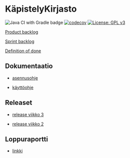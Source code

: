 # KäpistelyKirjasto

![Java CI with Gradle badge](https://github.com/korolainenriikka/ohtu_miniprojekti_2020/workflows/Java%20CI%20with%20Gradle/badge.svg)
[![codecov](https://codecov.io/gh/korolainenriikka/ohtu_miniprojekti_2020/branch/master/graph/badge.svg?token=juDIegiwQ6)](https://codecov.io/gh/korolainenriikka/ohtu_miniprojekti_2020)
[![License: GPL v3](https://img.shields.io/badge/License-GPLv3-blue.svg)](https://www.gnu.org/licenses/gpl-3.0)

[Product backlog](https://docs.google.com/spreadsheets/d/1lKrgeEqtPNm9kK6SKzxoq1SbjpOKOZiiZukaj-w0T6M/edit#gid=1)

[Sprint backlog](https://docs.google.com/spreadsheets/d/1lKrgeEqtPNm9kK6SKzxoq1SbjpOKOZiiZukaj-w0T6M/edit#gid=9)

[Definition of done](https://github.com/korolainenriikka/ohtu_miniprojekti_2020/blob/master/dokumentaatio/DoD.md)

## Dokumentaatio

* [asennusohje](https://github.com/korolainenriikka/ohtu_miniprojekti_2020/blob/master/dokumentaatio/asennus.md)

* [käyttöohje](https://github.com/korolainenriikka/ohtu_miniprojekti_2020/blob/master/dokumentaatio/kaytto.md)

## Releaset

* [release viikko 3](https://github.com/korolainenriikka/ohtu_miniprojekti_2020/releases/tag/v3)

* [release viikko 2](https://github.com/korolainenriikka/ohtu_miniprojekti_2020/releases/tag/2)

## Loppuraportti

* [linkki](https://docs.google.com/document/d/1Tapit_vyEC3EUtg40W6VGnFeBw-SQ-xd-c-LCDNSDbg/edit#)
